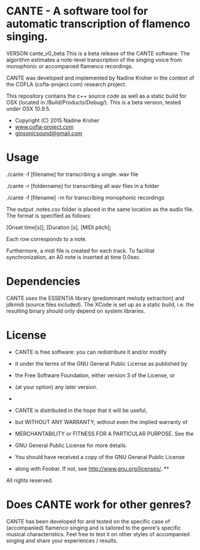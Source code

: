 # CANTE - A software tool for automatic transcription of flamenco singing.

VERSON cante_v0_beta
This is a beta release of the CANTE software. The algorithm estimates a note-level transcription of the singing voice from monophonic or accompanied flamenco recordings. 

CANTE was developed and implemented by Nadine Kroher in the context of the COFLA (cofla-project.com) research project. 

This repository contains the c++ source code as well as a static build for OSX (located in /Build/Products/Debug/). This is a beta version, tested under OSX 10.9.5.

 *  Copyright (C) 2015  Nadine Kroher
 *  www.cofla-project.com
 *  ginsonicsound@gmail.com
 

# Usage

./cante -f [filename] for transcribing a single .wav file

./cante -r [foldername] for transcribing all wav files in a folder

./cante -f [filename] -m for transcribing monophonic recordings

The output .notes.csv folder is placed in the same location as the audio file. The format is specified as follows:

[Onset time[s]], [Duration [s], [MIDI pitch];

Each row corresponds to a note.

Furthermore, a midi file is created for each track. To facilitat synchronization, an A0 note is inserted at time 0.0sec. 


# Dependencies
CANTE uses the ESSENTIA library (predominant melody extraction) and jdkmidi (source files included). The XCode is set up as a static build, i.e. the resulting binary should only depend on system libraries. 

# License
 *  CANTE is free software: you can redistribute it and/or modify
 *  it under the terms of the GNU General Public License as published by
 *  the Free Software Foundation, either version 3 of the License, or
 *  (at your option) any later version.
 *
 *  CANTE is distributed in the hope that it will be useful,
 *  but WITHOUT ANY WARRANTY; without even the implied warranty of
 *  MERCHANTABILITY or FITNESS FOR A PARTICULAR PURPOSE.  See the
 *  GNU General Public License for more details.
 
 *  You should have received a copy of the GNU General Public License
 *  along with Foobar.  If not, see <http://www.gnu.org/licenses/>. **

All rights reserved.

# Does CANTE work for other genres?
CANTE has been developed for and tested on the specific case of (accompanied) flamenco singing and is tailored to the genre's specific musical characteristics. Feel free to test it on other styles of accompanied singing and share your experiences / results. 
